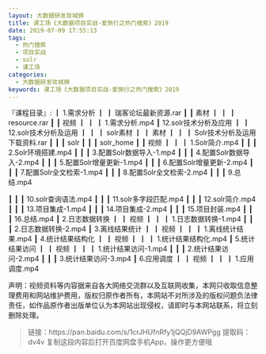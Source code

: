 ```yaml
---
layout: 大数据研发攻城狮
title: 课工场《大数据项目实战-爱旅行之热门搜索》2019
date: 2019-07-09 17:55:13
tags:
  - 热门搜索
  - 项目实战
  - solr
  - 课工场
categories:
  - 大数据研发攻城狮
keywords: 课工场《大数据项目实战-爱旅行之热门搜索》2019
---
```


『课程目录』: 
┃  1.需求分析
┃  ┃  瑞客论坛最新资源.rar
┃  ┃  素材
┃  ┃  ┃  resource.rar
┃  ┃  视频
┃  ┃  ┃  1.需求分析.mp4
┃  12.solr技术分析及应用
┃  ┃  12.solr技术分析及运用
┃  ┃  ┃  solr素材
┃  ┃  素材
┃  ┃  ┃  Solr技术分析及运用下载资料.rar
┃  ┃  ┃  solr
┃  ┃  ┃  solr_home
┃  ┃  视频
┃  ┃  ┃  1.Solr简介.mp4
┃  ┃  ┃  2.Solr环境搭建.mp4
┃  ┃  ┃  3.配置Solr数据导入-1.mp4
┃  ┃  ┃  4.配置Solr数据导入-2.mp4
┃  ┃  ┃  5.配置Solr增量更新-1.mp4
┃  ┃  ┃  6.配置Solr增量更新-2.mp4
┃  ┃  ┃  7.配置Solr全文检索-1.mp4
┃  ┃  ┃  8.配置Solr全文检索-2.mp4
┃  ┃  ┃  9.总结.mp4
<!-- more -->  
┃  ┃  ┃  10.solr查询语法.mp4
┃  ┃  ┃  11.solr多字段匹配.mp4
┃  ┃  ┃  12.solr简介.mp4
┃  ┃  ┃  13.项目集成-1.mp4
┃  ┃  ┃  14.项目集成-2.mp4
┃  ┃  ┃  15.项目封装.mp4
┃  ┃  ┃  16.总结.mp4
┃  2.日志数据转换
┃  ┃  视频
┃  ┃  ┃  1.日志数据转换-1.mp4
┃  ┃  ┃  2.日志数据转换-2.mp4
┃  3.离线结果统计
┃  ┃  视频
┃  ┃  ┃  1.离线统计结果.mp4
┃  4.统计结果结构化
┃  ┃  视频
┃  ┃  ┃  1.统计结果结构化.mp4
┃  5.统计结果访问
┃  ┃  视频
┃  ┃  ┃  1.统计结果访问-1.mp4
┃  ┃  ┃  2.统计结果访问-2.mp4
┃  ┃  ┃  3.统计结果访问-3.mp4
┃  6.应用调度
┃  ┃  视频
┃  ┃  ┃  1.应用调度.mp4
       


<div class="post-copyright">
    <div class="post-copyright__author">
      <span class="post-copyright-meta">声明：视频资料等内容据来自各大网络交流群以及互联网收集，本网只收取信息整理费用和网站维护费用，版权归原作者所有，本网站不对所涉及的版权问题负法律责任，如作品原作者出版单位认为本网站出现侵权，请即时与本网站联系，将立刻删除处理。 </span>
    </div>
</div>

<blockquote class="blockquote-center">
链接：https://pan.baidu.com/s/1crJHUfnRfy1jQQjD9AWPgg 
提取码：dv4v 
复制这段内容后打开百度网盘手机App，操作更方便哦
</blockquote>


